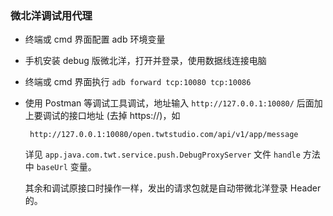### 微北洋调试用代理

- 终端或 cmd 界面配置 adb 环境变量

- 手机安装 debug 版微北洋，打开并登录，使用数据线连接电脑

- 终端或 cmd 界面执行 `adb forward tcp:10080 tcp:10086`

- 使用 Postman 等调试工具调试，地址输入 `http://127.0.0.1:10080/` 后面加上要调试的接口地址 (去掉 https://)，如 

  ` http://127.0.0.1:10080/open.twtstudio.com/api/v1/app/message`

  详见 `app.java.com.twt.service.push.DebugProxyServer` 文件 `handle` 方法中 `baseUrl` 变量。

  其余和调试原接口时操作一样，发出的请求包就是自动带微北洋登录 Header 的。


